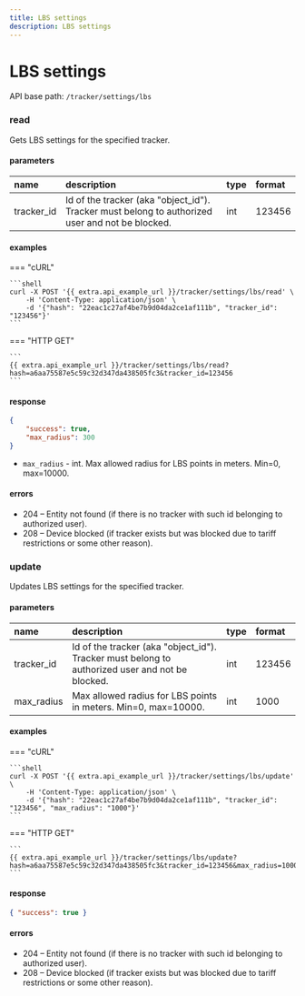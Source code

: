 ```yaml
---
title: LBS settings
description: LBS settings
---
```


# LBS settings

API base path: `/tracker/settings/lbs`

### read

Gets LBS settings for the specified tracker.

#### parameters

| name | description | type| format |
| :------ | :------ | :----- | :----- |
| tracker_id | Id of the tracker (aka "object_id"). Tracker must belong to authorized user and not be blocked. | int | 123456 |

#### examples

=== "cURL"

    ```shell
    curl -X POST '{{ extra.api_example_url }}/tracker/settings/lbs/read' \
        -H 'Content-Type: application/json' \ 
        -d '{"hash": "22eac1c27af4be7b9d04da2ce1af111b", "tracker_id": "123456"}'
    ```

=== "HTTP GET"

    ```
    {{ extra.api_example_url }}/tracker/settings/lbs/read?hash=a6aa75587e5c59c32d347da438505fc3&tracker_id=123456
    ```

#### response

```json
{
    "success": true,
    "max_radius": 300
}
```

* `max_radius` - int. Max allowed radius for LBS points in meters. Min=0, max=10000.

#### errors

* 204 – Entity not found (if there is no tracker with such id belonging to authorized user).
* 208 – Device blocked (if tracker exists but was blocked due to tariff restrictions or some other reason).

### update

Updates LBS settings for the specified tracker.

#### parameters

| name | description | type| format |
| :------ | :------ | :----- | :----- |
| tracker_id | Id of the tracker (aka "object_id"). Tracker must belong to authorized user and not be blocked. | int | 123456 |
| max_radius | Max allowed radius for LBS points in meters. Min=0, max=10000. | int | 1000 |

#### examples

=== "cURL"

    ```shell
    curl -X POST '{{ extra.api_example_url }}/tracker/settings/lbs/update' \
        -H 'Content-Type: application/json' \ 
        -d '{"hash": "22eac1c27af4be7b9d04da2ce1af111b", "tracker_id": "123456", "max_radius": "1000"}'
    ```

=== "HTTP GET"

    ```
    {{ extra.api_example_url }}/tracker/settings/lbs/update?hash=a6aa75587e5c59c32d347da438505fc3&tracker_id=123456&max_radius=1000
    ```

#### response

```json
{ "success": true }
```

#### errors

* 204 – Entity not found (if there is no tracker with such id belonging to authorized user).
* 208 – Device blocked (if tracker exists but was blocked due to tariff restrictions or some other reason).
